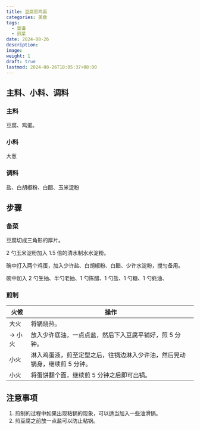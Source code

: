 ```yaml
---
title: 豆腐煎鸡蛋
categories: 美食
tags:
  - 菜谱
  - 煎菜
date: 2024-08-26
description: 
image: 
weight: 1
draft: true
lastmod: 2024-08-26T18:05:37+08:00
---
```

## 主料、小料、调料

### 主料

豆腐、鸡蛋。

### 小料

大葱

### 调料

盐、白胡椒粉、白醋、玉米淀粉

## 步骤

### 备菜

豆腐切成三角形的厚片。

2 勺玉米淀粉加入 1.5 倍的清水制水水淀粉。

碗中打入两个鸡蛋，加入少许盐、白胡椒粉、白醋、少许水淀粉，搅匀备用。

碗中加入 2 勺生抽、半勺老抽、1 勺陈醋、1 勺盐、1 勺糖、1 勺蚝油、

### 煎制

| 火候    | 操作                                     |
| ----- | -------------------------------------- |
| 大火    | 将锅烧热。                                  |
| -> 小火 | 放入少许底油，一点点盐，然后下入豆腐平铺好，煎 5 分钟。          |
| 小火    | 淋入鸡蛋液，煎至定型之后，往锅边淋入少许油，然后晃动锅身，继续煎 5 分钟。 |
| 小火    | 将蛋饼翻个面，继续煎 5 分钟之后即可出锅。                 |

## 注意事项

1. 煎制的过程中如果出现粘锅的现象，可以适当加入一些油滑锅。
2. 煎豆腐之前放一点盐可以防止粘锅。


